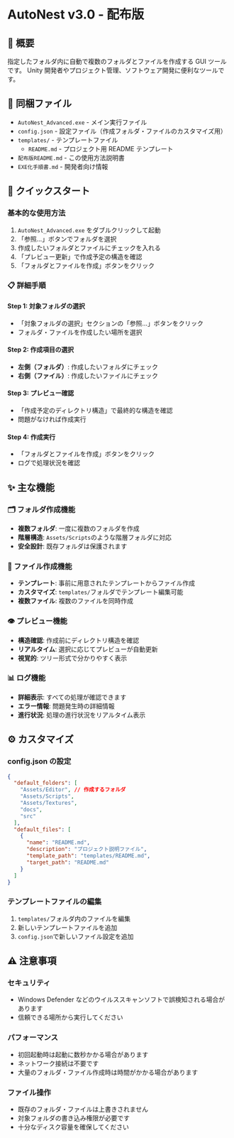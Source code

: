# AutoNest v3.0 - 配布版

## 🎯 概要

指定したフォルダ内に自動で複数のフォルダとファイルを作成する GUI ツールです。
Unity 開発者やプロジェクト管理、ソフトウェア開発に便利なツールです。

## 📁 同梱ファイル

- `AutoNest_Advanced.exe` - メイン実行ファイル
- `config.json` - 設定ファイル（作成フォルダ・ファイルのカスタマイズ用）
- `templates/` - テンプレートファイル
  - `README.md` - プロジェクト用 README テンプレート
- `配布版README.md` - この使用方法説明書
- `EXE化手順書.md` - 開発者向け情報

## 🚀 クイックスタート

### 基本的な使用方法

1. `AutoNest_Advanced.exe` をダブルクリックして起動
2. 「参照...」ボタンでフォルダを選択
3. 作成したいフォルダとファイルにチェックを入れる
4. 「プレビュー更新」で作成予定の構造を確認
5. 「フォルダとファイルを作成」ボタンをクリック

### 📋 詳細手順

#### Step 1: 対象フォルダの選択

- 「対象フォルダの選択」セクションの「参照...」ボタンをクリック
- フォルダ・ファイルを作成したい場所を選択

#### Step 2: 作成項目の選択

- **左側（フォルダ）**: 作成したいフォルダにチェック
- **右側（ファイル）**: 作成したいファイルにチェック

#### Step 3: プレビュー確認

- 「作成予定のディレクトリ構造」で最終的な構造を確認
- 問題がなければ作成実行

#### Step 4: 作成実行

- 「フォルダとファイルを作成」ボタンをクリック
- ログで処理状況を確認

## ✨ 主な機能

### 🗂️ フォルダ作成機能

- **複数フォルダ**: 一度に複数のフォルダを作成
- **階層構造**: `Assets/Scripts`のような階層フォルダに対応
- **安全設計**: 既存フォルダは保護されます

### 📄 ファイル作成機能

- **テンプレート**: 事前に用意されたテンプレートからファイル作成
- **カスタマイズ**: `templates/`フォルダでテンプレート編集可能
- **複数ファイル**: 複数のファイルを同時作成

### 👁️ プレビュー機能

- **構造確認**: 作成前にディレクトリ構造を確認
- **リアルタイム**: 選択に応じてプレビューが自動更新
- **視覚的**: ツリー形式で分かりやすく表示

### 📊 ログ機能

- **詳細表示**: すべての処理が確認できます
- **エラー情報**: 問題発生時の詳細情報
- **進行状況**: 処理の進行状況をリアルタイム表示

## ⚙️ カスタマイズ

### config.json の設定

```json
{
  "default_folders": [
    "Assets/Editor", // 作成するフォルダ
    "Assets/Scripts",
    "Assets/Textures",
    "docs",
    "src"
  ],
  "default_files": [
    {
      "name": "README.md",
      "description": "プロジェクト説明ファイル",
      "template_path": "templates/README.md",
      "target_path": "README.md"
    }
  ]
}
```

### テンプレートファイルの編集

1. `templates/`フォルダ内のファイルを編集
2. 新しいテンプレートファイルを追加
3. `config.json`で新しいファイル設定を追加

## ⚠️ 注意事項

### セキュリティ

- Windows Defender などのウイルススキャンソフトで誤検知される場合があります
- 信頼できる場所から実行してください

### パフォーマンス

- 初回起動時は起動に数秒かかる場合があります
- ネットワーク接続は不要です
- 大量のフォルダ・ファイル作成時は時間がかかる場合があります

### ファイル操作

- 既存のフォルダ・ファイルは上書きされません
- 対象フォルダの書き込み権限が必要です
- 十分なディスク容量を確保してください
